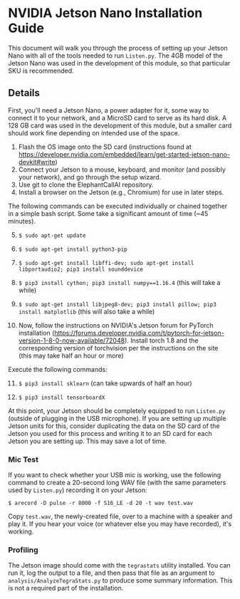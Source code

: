 # NVIDIA Jetson Nano Installation Guide

This document will walk you through the process of setting up your Jetson Nano with
all of the tools needed to run `Listen.py`. The 4GB model of the Jetson Nano was used
in the development of this module, so that particular SKU is recommended.

## Details
First, you'll need a Jetson Nano, a power adapter for it, some way to connect it to your network,
and a MicroSD card to serve as its hard disk. A 128 GB card was used in the development
of this module, but a smaller card should work fine depending on intended use of the space.

1. Flash the OS image onto the SD card (instructions found at https://developer.nvidia.com/embedded/learn/get-started-jetson-nano-devkit#write)
2. Connect your Jetson to a mouse, keyboard, and monitor (and possibly your network), and go through the setup wizard.
3. Use git to clone the ElephantCallAI repository.
4. Install a browser on the Jetson (e.g., Chromium) for use in later steps.

The following commands can be executed individually or chained together in a simple bash script. 
Some take a significant amount of time (~45 minutes).

5. `$ sudo apt-get update`

6. `$ sudo apt-get install python3-pip`

7. `$ sudo apt-get install libffi-dev; sudo apt-get install libportaudio2; pip3 install sounddevice`

8. `$ pip3 install cython; pip3 install numpy==1.16.4` (this will take a while)

9. `$ sudo apt-get install libjpeg8-dev; pip3 install pillow; pip3 install matplotlib` (this will also take a while)

10. Now, follow the instructions on NVIDIA's Jetson forum for PyTorch installation (https://forums.developer.nvidia.com/t/pytorch-for-jetson-version-1-8-0-now-available/72048). 
Install torch 1.8 and the corresponding version of torchvision per the instructions on the site (this may take half an hour or more)

Execute the following commands:

11. `$ pip3 install sklearn` (can take upwards of half an hour)

12. `$ pip3 install tensorboardX`

At this point, your Jetson should be completely equipped to run `Listen.py` (outside of plugging in the USB microphone).
If you are setting up multiple Jetson units for this, consider duplicating the data on the SD card of the Jetson
you used for this process and writing it to an SD card for each Jetson you are setting up. This may save a lot of time.

### Mic Test

If you want to check whether your USB mic is working, use the following command to create a
20-second long WAV file (with the same parameters used by `Listen.py`) recording it on your Jetson:

`$ arecord -D pulse -r 8000 -f S16_LE -d 20 -t wav test.wav`

Copy `test.wav`, the newly-created file, over to a machine with a speaker and play it. If you hear your voice 
(or whatever else you may have recorded), it's working.


### Profiling

The Jetson image should come with the `tegrastats` utility installed. You can run it, log the output to a
file, and then pass that file as an argument to `analysis/AnalyzeTegraStats.py` to produce some summary information.
This is not a required part of the installation.